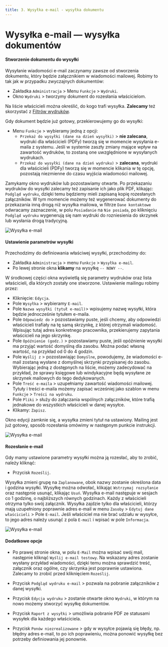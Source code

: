 ```yaml
---
title: 3. Wysyłka e-mail - wysyłka dokumentu
---
```


# Wysyłka e-mail — wysyłka dokumentów

#### Stworzenie dokumentu do wysyłki

Wysyłanie wiadomości e-mail zaczynamy zawsze od stworzenia dokumentu, który będzie załącznikiem w wiadomości mailowej. Robimy to tak jak w przypadku zwyczajnych dokumentów:

- Zakładka `Administracja` > Menu `Funkcje` > `Wydruki`.
- Okno `Wydruki` > tworzymy dokument do rozesłania właścicielom.

Na liście właścicieli można określić, do kogo trafi wysyłka. **Zalecamy** też skorzystać z [Filtrów wydruków](https://doc.weles3.pl/ogolne/wydruki/Filtry-wydrukow.html).

Gdy dokument będzie już gotowy, przekierowujemy go do wysyłki:

- Menu `Funkcje` > wybieramy jedną z opcji:
    - `Przekaż do wysyłki (dane na dzień wysyłki)` > **nie zalecana**, wydruki dla właścicieli (PDFy) tworzą się w momencie wysyłania e-maila z systemu. Jeśli w systemie zaszły zmiany mające wpływ na zawartość wydruków, to zostaną one uwzględnione w wysyłanych wydrukach.
    - `Przekaż do wysyłki (dane na dzień wydruku)` > **zalecana**, wydruki dla właścicieli (PDFy) tworzą się w momencie klikania w tę opcję, pozostają niezmienne do czasu wyjścia wiadomości mailowej.

Zamykamy okno wydruków lub pozostawiamy otwarte. Po przekazaniu wydruków do wysyłki zalecamy też zapisanie ich jako plik PDF, klikając: `Podgląd wydruku`, dzięki temu będziemy mieli zapisaną kopię rozesłanych załączników. W tym momencie możemy też wygenerować dokumenty do przekazania inną drogą niż wysyłka mailowa, w filtrze `Dane kontaktowe` odwracamy zaznaczenie, w polu `Posiadanie` na `Nie posiada`, po kliknięciu `Podgląd wydruku` wygenerują się nam wydruki do rozniesienia do skrzynek lub wysłania drogą tradycyjną.

![Wysyłka e-mail](wysylkaemailwydruk.gif)

#### Ustawienie parametrów wysyłki

Przechodzimy do definiowania właściwej wysyłki, przechodzimy do:

- Zakładka `Administracja` > menu `Funkcje` > `Wysyłka e-mail`.
- Po lewej stronie okna **klikamy** na wysyłkę `-- NOWY --`.

W środkowej części okna wyświetlą się parametry wydruków oraz lista właścicieli, dla których zostały one stworzone. Ustawienie mailingu robimy przez:

- Kliknięcie: `Edycja`.
- Pole `Wysyłka` > wybieramy `E-mail`.
- Pole `Nazwa wysyłki (tytuł e-mail)`> wpisujemy nazwę wysyłki, która będzie jednocześnie tytułem e-maila.
- Pole `Odpowiedz do` > pozostawiamy puste, jeśli chcemy, aby odpowiedzi właścicieli trafiały na tę samą skrzynkę, z której otrzymali wiadomość. Wpisując tutaj adres konkretnego pracownika, przekierujemy zapytania właścicieli na jego skrzynkę.
- Pole `Opóźnienie (godz.)` > pozostawiamy puste, jeśli opóźnienie wysyłki ma przyjąć wartość domyślną dla zasobu. Można podać własną wartość, na przykład od 0 do 4 godzin.
- Pole `Wyślij z` > pozostawiając `Domyślne`, powodujemy, że wiadomości e-mail zostaną wysłane z domyślnej skrzynki przypisanej do zasobu. Wybierając jedną z dostępnych na liście, możemy zadecydować na przykład, że sprawy księgowe lub windykacyjne będą wysyłane ze skrzynek mailowych do tego dedykowanych.
- Pole `Treść e-maila` > uzupełniamy zawartość wiadomości mailowej. Tytuły i treści e-maila możemy zapisać wcześniej jako szablon w menu `Funkcje` > `Treści na wydruku`.
- Pole `Pliki` > służy do załączania wspólnych załączników, które trafią jednakowe do wszystkich właścicieli w danej wysyłce.
- Klikamy: `Zapisz`.

Okno edycji zamknie się, a wysyłka zmieni tytuł na ustawiony. Mailing jest już gotowy, sposób rozesłania omówimy w następnym punkcie instrukcji.

![Wysyłka e-mail](wysylkaemail.gif)

#### Rozesłanie e-mail

Gdy mamy ustawione parametry wysyłki można ją rozesłać, aby to zrobić, należy kliknąć:

- Przycisk `Roześlij`.

Wysyłka zmieni grupę na `Zaplanowane`, obok nazwy zostanie określona data i godzina wysyłki. Wysyłkę można odwołać, klikając `Wstrzymaj rozsyłanie` oraz następnie usunąć, klikając `Usuń`. Wysyłka e-mail następuje w sesjach co 1 godzinę, o najbliższych równych godzinach. Każdy z właścicieli otrzyma tylko swój załącznik. Wysyłka zajdzie tylko dla właścicieli, którzy mają uzupełniony poprawnie adres e-mail w menu `Zasoby` > `Edytuj dane właścicieli` > Pole `E-mail`. Jeśli właściciel ma nie brać udziału w wysyłce, to jego adres należy usunąć z pola `E-mail` i wpisać w pole `Informacja`.

![Wysyłka e-mail](wysylkaemailrozeslanie.gif)

#### Dodatkowe opcje

- Po prawej stronie okna, w polu `E-Mail` można wpisać swój mail, następnie kliknąć `Wyślij e-mail testowy`. Na wskazany adres zostanie wysłany przykład wiadomości, dzięki temu można sprawdzić treść, załącznik oraz ogólne, czy skrzynka jest poprawnie ustawiona. Zalecamy to zrobić przed kliknięciem `Roześlij`.

- Przycisk `Podgląd wydruku e-mail` > pozwala na pobranie załączników z danej wysyłki.

- Przycisk `Edycja wydruku` > zostanie otwarte okno `Wydruki`, w którym na nowo możemy stworzyć wysyłkę dokumentów.

- Przycisk `Raport z wysyłki` > umożliwia pobranie PDF ze statusami wysyłek dla każdego właściciela.

- Przycisk `Ponów niezrealizowane` > gdy w wysyłce pojawią się błędy, np. błędny adres e-mail, to po ich poprawieniu, można ponowić wysyłkę bez potrzeby definiowania jej ponownie.
